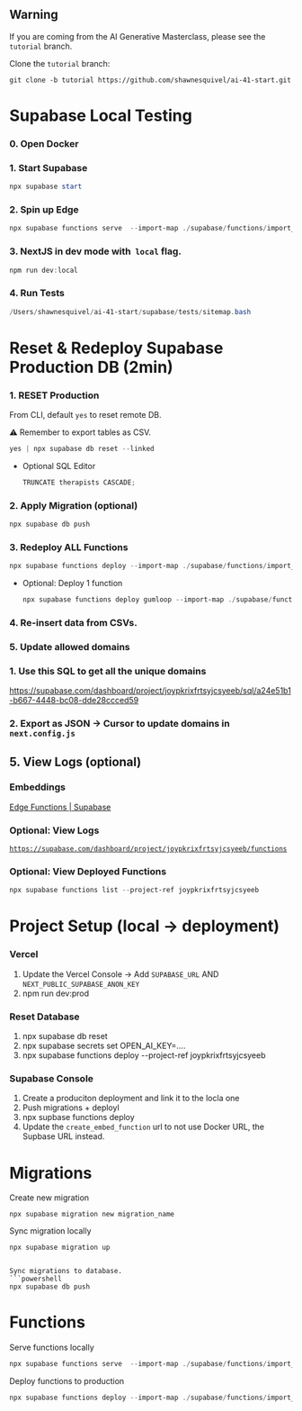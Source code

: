  ## Warning

 If you are coming from the AI Generative Masterclass, please see the `tutorial` branch. 

 Clone the `tutorial` branch:

```
git clone -b tutorial https://github.com/shawnesquivel/ai-41-start.git
```

# Supabase Local Testing

### 0. Open Docker

### 1. Start Supabase

```powershell
npx supabase start
```

### 2. Spin up Edge

```powershell
npx supabase functions serve  --import-map ./supabase/functions/import_map.json
```

### 3. NextJS in dev mode with  `local` flag.

```powershell
npm run dev:local
```

### 4. Run Tests

```powershell
/Users/shawnesquivel/ai-41-start/supabase/tests/sitemap.bash
```



# Reset & Redeploy Supabase Production DB (2min)

### 1. RESET Production

From CLI, default `yes` to reset remote DB.

⚠️ Remember to export tables as CSV.

```powershell
yes | npx supabase db reset --linked
```

- Optional SQL Editor
    
    ```powershell
    TRUNCATE therapists CASCADE;
    ```
    

### 2. Apply Migration (optional)

```powershell
npx supabase db push          
```

### 3. Redeploy ALL Functions

```powershell
npx supabase functions deploy --import-map ./supabase/functions/import_map.json
```

- Optional: Deploy 1 function
    
    ```powershell
    npx supabase functions deploy gumloop --import-map ./supabase/functions/import_map.json         
    ```
    

### 4. Re-insert data from CSVs.

### 5. Update allowed domains

### 1. Use this SQL to get all the unique domains

https://supabase.com/dashboard/project/joypkrixfrtsyjcsyeeb/sql/a24e51b1-b667-4448-bc08-dde28ccced59

### 2.  Export as JSON → Cursor to update domains in `next.config.js`

## 5. View Logs (optional)

### Embeddings

[Edge Functions | Supabase](https://supabase.com/dashboard/project/joypkrixfrtsyjcsyeeb/functions/embed/invocations)

### Optional: View Logs

[`https://supabase.com/dashboard/project/joypkrixfrtsyjcsyeeb/functions`](https://supabase.com/dashboard/project/joypkrixfrtsyjcsyeeb/functions)

### Optional: View Deployed Functions

```powershell
npx supabase functions list --project-ref joypkrixfrtsyjcsyeeb
```



# Project Setup (local → deployment)

### Vercel

1. Update the Vercel Console → Add `SUPABASE_URL` AND  `NEXT_PUBLIC_SUPABASE_ANON_KEY`
2. npm run dev:prod

### Reset Database

1. npx supabase db reset
2. npx supabase secrets set OPEN_AI_KEY=….
3. npx supabase functions deploy --project-ref joypkrixfrtsyjcsyeeb

### Supabase Console

1. Create a produciton deployment and link it to the locla one
2. Push migrations + deployl
3. npx supbase functions deploy
4. Update the `create_embed_function` url to not use Docker URL, the Supbase URL instead.



# Migrations
Create new migration 
```
npx supabase migration new migration_name
```

Sync migration locally
```
npx supabase migration up


Sync migrations to database.
```powershell
npx supabase db push
```

# Functions
Serve functions locally
```powershell
npx supabase functions serve  --import-map ./supabase/functions/import_map.json
```

Deploy functions to production
```powershell
npx supabase functions deploy --import-map ./supabase/functions/import_map.json
```

